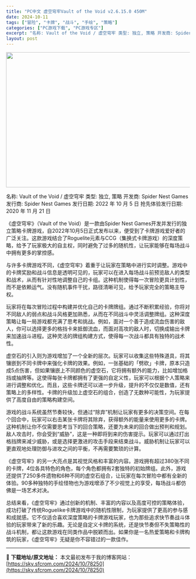 ```yaml
---
title: "PC中文 虚空穹牢Vault of the Void v2.6.15.0 450M"
date: 2024-10-11
tags: ["冒险", "卡牌", "战斗", "手绘", "策略"]
categories: ["PC游戏下载", "PC游戏专区"]
excerpt: "名称: Vault of the Void / 虚空穹牢 类型: 独立, 策略 开发商: Spider Nest Games 发行商: Spider Nest Games 发行日期: 2022 年 10 月 5 日 抢先体验发行日期: 2020 年 11 月 21 日 《虚空穹牢》（Vault of&hellip;"
layout: post
---
```


<img class="aligncenter size-full wp-image-78251" src="https://sky.sfcrom.com/wp-content/uploads/2024/10/2024101100302977.webp" alt="" width="660" height="370" />

名称: Vault of the Void / 虚空穹牢
类型: 独立, 策略
开发商: Spider Nest Games
发行商: Spider Nest Games
发行日期: 2022 年 10 月 5 日
抢先体验发行日期: 2020 年 11 月 21 日

《虚空穹牢》（Vault of the Void）是一款由Spider Nest Games开发并发行的独立策略卡牌游戏，自2022年10月5日正式发布以来，便受到了卡牌游戏爱好者的广泛关注。这款游戏结合了Roguelite元素与CCG（集换式卡牌游戏）的深度策略，给予了玩家极大的自主权，同时避免了过多的随机性，让玩家能够在每场战斗中拥有更多的掌控感。

与许多卡牌游戏不同，《虚空穹牢》着重于让玩家在策略中进行实时调整。游戏中的卡牌奖励和战斗信息是透明可见的，玩家可以在进入每场战斗前预览敌人的类型和战术，从而有针对性地调整自己的卡组。这种机制使得每一次冒险更具计划性，而不是依赖运气。没有随机事件干扰，路径清晰可见，给予玩家完全的策略主导权。

玩家将在每次冒险过程中构建并优化自己的卡牌牌组。通过不断积累经验，你将对不同敌人的弱点和战斗风格更加熟悉，从而在不同战斗中灵活调整牌组。这种深度策略让每一局游戏都充满了思考和挑战。例如，面对一个善于造成流血伤害的敌人，你可以选择更多的格挡卡来抵御流血，而面对高攻的敌人时，切换成输出卡牌来加速战斗进程。这种灵活的牌组构建方式，使得每一次战斗都具有独特的战术性。

虚空石的引入则为游戏增加了一个全新的层次。玩家可以收集这些特殊道具，将其镶嵌到不同卡牌中来强化卡牌的效果。例如，一张基础的「劈砍」卡牌，原本只造成5点伤害，但如果镶嵌上不同颜色的虚空石，它将拥有额外的能力，比如增加格挡或抽牌等。这使得每张卡牌都拥有了更强的自定义性，玩家可以根据个人策略来进行调整和优化。而且，这些卡牌还可以进一步升级，提升的不仅仅是数值，还有策略上的多样性。卡牌的升级加上虚空石的组合，创造了无数种可能性，为玩家提供了高度自由的策略构建空间。

游戏的战斗系统虽然节奏较快，但通过“除弃”机制让玩家有更多的决策空间。在每个回合中，玩家可以右击某张卡牌将其除弃，获得额外的能量来使用更多的卡牌。这种机制让你不仅需要思考当下的回合策略，还要为未来的回合做出预判和规划。敌人攻击时，你会受到“威胁”，这是一种即将到来的伤害提示。玩家可以通过打出格挡牌来减少威胁，或是选择更激进的攻击手段来结束战斗。威胁机制让玩家可以更直观地处理防御与进攻之间的平衡，不再需要繁琐的计算。

《虚空穹牢》的另一大亮点是其视觉风格和丰富的内容。游戏拥有超过380张不同的卡牌，4位各具特色的角色，每个角色都拥有2套独特的初始牌组。此外，游戏还提供了250多件遗物和6种不同的虚空石组合，让玩家在每次冒险中都有全新的体验。90多种独特的手绘怪物也为游戏增添了不少视觉上的享受，每场战斗都仿佛是一场艺术对决。

总结来看，《虚空穹牢》通过创新的机制、丰富的内容以及高度可控的策略体验，成功打破了传统Roguelike卡牌游戏中的随机性限制，为玩家提供了更高的参与感和成就感。它不仅适合喜欢深度策略的卡牌游戏玩家，也为那些追求快节奏战斗体验的玩家带来了新的乐趣。无论是自定义卡牌的系统，还是快节奏但不失策略性的战斗机制，都让这款游戏在同类作品中脱颖而出。如果你是一名热爱策略和卡牌构筑的玩家，《虚空穹牢》无疑是你不容错过的一款佳作。

---
📖 **下载地址/原文地址：** 本文最初发布于我的博客网站：[https://sky.sfcrom.com/2024/10/78250](https://sky.sfcrom.com/2024/10/78250)
